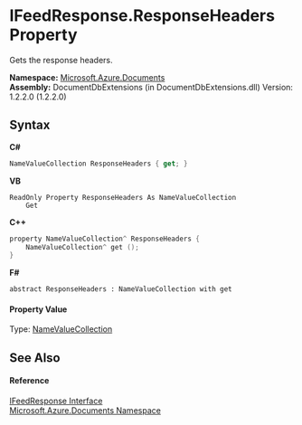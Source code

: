 # IFeedResponse.ResponseHeaders Property 
 

Gets the response headers.

**Namespace:**&nbsp;<a href="856b2e23-9c8b-2618-f913-67d85d500616">Microsoft.Azure.Documents</a><br />**Assembly:**&nbsp;DocumentDbExtensions (in DocumentDbExtensions.dll) Version: 1.2.2.0 (1.2.2.0)

## Syntax

**C#**<br />
``` C#
NameValueCollection ResponseHeaders { get; }
```

**VB**<br />
``` VB
ReadOnly Property ResponseHeaders As NameValueCollection
	Get
```

**C++**<br />
``` C++
property NameValueCollection^ ResponseHeaders {
	NameValueCollection^ get ();
}
```

**F#**<br />
``` F#
abstract ResponseHeaders : NameValueCollection with get

```


#### Property Value
Type: <a href="http://msdn2.microsoft.com/en-us/library/689y5thy" target="_blank">NameValueCollection</a>

## See Also


#### Reference
<a href="cbcd444d-ffe1-6199-9c3a-29fa6b4f474e">IFeedResponse Interface</a><br /><a href="856b2e23-9c8b-2618-f913-67d85d500616">Microsoft.Azure.Documents Namespace</a><br />